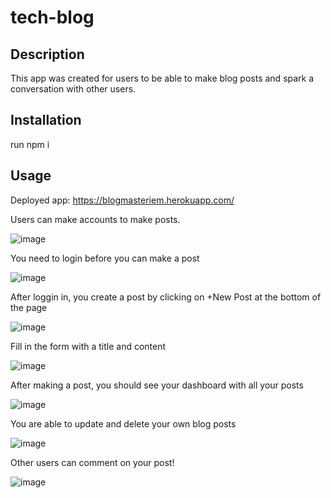 # tech-blog

## Description

This app was created for users to be able to make blog posts and spark a conversation with other users.

## Installation

run npm i

## Usage

Deployed app: https://blogmasteriem.herokuapp.com/



Users can make accounts to make posts.

![image](https://user-images.githubusercontent.com/85265225/127428322-fe4afcb3-04ed-403b-ba1d-5754149c7599.png)

You need to login before you can make a post


![image](https://user-images.githubusercontent.com/85265225/127428370-c4814983-8883-4592-b101-f183af833289.png)

After loggin in, you create a post by clicking on +New Post at the bottom of the page

![image](https://user-images.githubusercontent.com/85265225/127428514-95869777-c0fa-4fc6-ad33-7811268763f1.png)

Fill in the form with a title and content

![image](https://user-images.githubusercontent.com/85265225/127428673-7e91e737-278a-4c8d-82e6-05487d96a037.png)


After making a post, you should see your dashboard with all your posts

![image](https://user-images.githubusercontent.com/85265225/127428757-bc063be2-0708-41d0-a601-2128302c0025.png)

You are able to update and delete your own blog posts

![image](https://user-images.githubusercontent.com/85265225/127429212-7142717f-0bce-4169-8925-9b6e1514c49d.png)

Other users can comment on your post!

![image](https://user-images.githubusercontent.com/85265225/127429305-9e81c3d9-d7e1-4161-974a-dc87ec0e0f1f.png)





